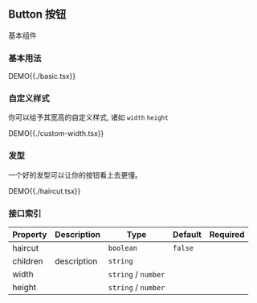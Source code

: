 ## Button 按钮

基本组件

### 基本用法

DEMO{{./basic.tsx}}

### 自定义样式

你可以给予其宽高的自定义样式, 诸如 `width` `height`

DEMO{{./custom-width.tsx}}

### 发型

一个好的发型可以让你的按钮看上去更懂。

DEMO{{./haircut.tsx}}

### 接口索引

| Property | Description | Type                | Default | Required |
| -------- | ----------- | ------------------- | ------- | -------- |
| haircut  |             | `boolean`           | `false` |          |
| children | description | `string`            |         |          |
| width    |             | `string` / `number` |         |          |
| height   |             | `string` / `number` |         |          |
